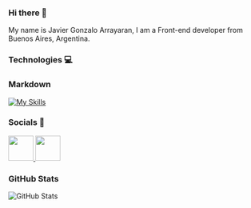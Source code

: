 ### Hi there 👋

My name is Javier Gonzalo Arrayaran, I am a Front-end developer from Buenos Aires, Argentina.


### Technologies 💻

### Markdown
[![My Skills](https://skills.thijs.gg/icons?i=bootstrap,jest,sass,typescript,react,nextjs,firebase,nodejs,vercel)](https://skills.thijs.gg)

### Socials 📱

<a href="https://www.linkedin.com/in/gonzalo-arrayaran-778258186/"/>
    <img height="50" src="https://cdn2.iconfinder.com/data/icons/social-icon-3/512/social_style_3_in-306.png"/>
</a>

<a href="https://www.instagram.com/gonzaleft/"/>
    <img height="50" src="https://user-images.githubusercontent.com/103260419/209375636-aeaddac3-8890-4e39-9f5a-6481e0292dc0.png"/>
</a>


### GitHub Stats

![GitHub Stats](https://github-readme-stats.vercel.app/api?username=GonzaloArray&theme=midnight-purple)

<!--
**GonzaloArray/GonzaloArray** is a ✨ _special_ ✨ repository because its `README.md` (this file) appears on your GitHub profile.

Here are some ideas to get you started:

- 🔭 I’m currently working on ...
- 🌱 I’m currently learning ...
- 👯 I’m looking to collaborate on ...
- 🤔 I’m looking for help with ...
- 💬 Ask me about ...
- 📫 How to reach me: ...
- 😄 Pronouns: ...
- ⚡ Fun fact: ...
-->
